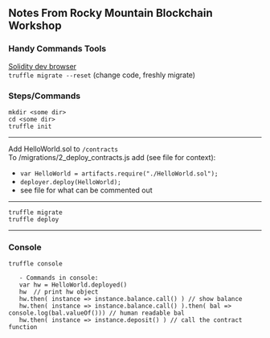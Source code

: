 ## Notes From Rocky Mountain Blockchain Workshop

### Handy Commands Tools
[Solidity dev browser](https://ethereum.github.io/browser-solidity/#version=soljson-v0.4.13+commit.fb4cb1a.js)  
`truffle migrate --reset` (change code, freshly migrate)

### Steps/Commands
`mkdir <some dir>`  
`cd <some dir>`  
`truffle init`  

----------------------------------------------------------------------  

Add HelloWorld.sol to `/contracts`  
To /migrations/2_deploy_contracts.js add (see file for context):  
* `var HelloWorld = artifacts.require("./HelloWorld.sol");`
* `deployer.deploy(HelloWorld);`
* see file for what can be commented out  

----------------------------------------------------------------------  

`truffle migrate`  
`truffle deploy`  

----------------------------------------------------------------------  

### Console
`truffle console`  
```  
   - Commands in console:
   var hw = HelloWorld.deployed()  
   hw  // print hw object
   hw.then( instance => instance.balance.call() ) // show balance  
   hw.then( instance => instance.balance.call() ).then( bal => console.log(bal.valueOf())) // human readable bal
   hw.then( instance => instance.deposit() ) // call the contract function
```
